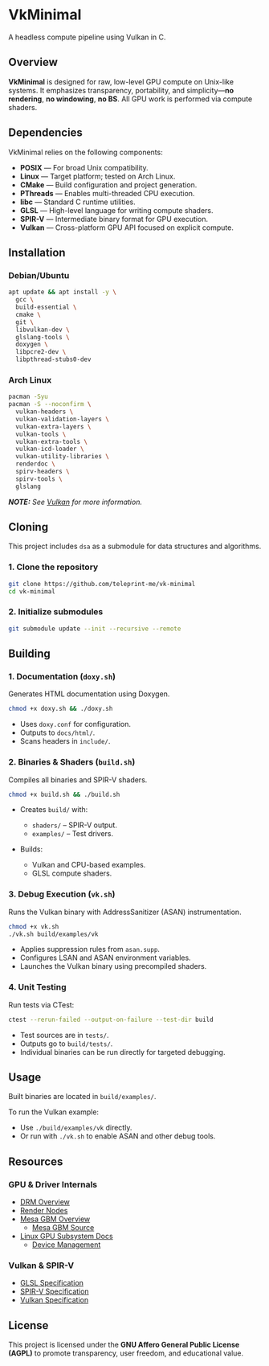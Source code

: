 # VkMinimal

A headless compute pipeline using Vulkan in C.

## Overview

**VkMinimal** is designed for raw, low-level GPU compute on Unix-like systems. It emphasizes
transparency, portability, and simplicity—**no rendering**, **no windowing**, **no BS**. All GPU
work is performed via compute shaders.

## Dependencies

VkMinimal relies on the following components:

- **POSIX** — For broad Unix compatibility.
- **Linux** — Target platform; tested on Arch Linux.
- **CMake** — Build configuration and project generation.
- **PThreads** — Enables multi-threaded CPU execution.
- **libc** — Standard C runtime utilities.
- **GLSL** — High-level language for writing compute shaders.
- **SPIR-V** — Intermediate binary format for GPU execution.
- **Vulkan** — Cross-platform GPU API focused on explicit compute.

## Installation

### Debian/Ubuntu

```sh
apt update && apt install -y \
  gcc \
  build-essential \
  cmake \
  git \
  libvulkan-dev \
  glslang-tools \
  doxygen \
  libpcre2-dev \
  libpthread-stubs0-dev
```

### Arch Linux

```sh
pacman -Syu
pacman -S --noconfirm \
  vulkan-headers \
  vulkan-validation-layers \
  vulkan-extra-layers \
  vulkan-tools \
  vulkan-extra-tools \
  vulkan-icd-loader \
  vulkan-utility-libraries \
  renderdoc \
  spirv-headers \
  spirv-tools \
  glslang
```

_**NOTE:** See [Vulkan](https://wiki.archlinux.org/title/Vulkan) for more information._

## Cloning

This project includes `dsa` as a submodule for data structures and algorithms.

### 1. Clone the repository

```sh
git clone https://github.com/teleprint-me/vk-minimal
cd vk-minimal
```

### 2. Initialize submodules

```sh
git submodule update --init --recursive --remote
```

## Building

### 1. Documentation (`doxy.sh`)

Generates HTML documentation using Doxygen.

```sh
chmod +x doxy.sh && ./doxy.sh
```

- Uses `doxy.conf` for configuration.
- Outputs to `docs/html/`.
- Scans headers in `include/`.

### 2. Binaries & Shaders (`build.sh`)

Compiles all binaries and SPIR-V shaders.

```sh
chmod +x build.sh && ./build.sh
```

- Creates `build/` with:

  - `shaders/` – SPIR-V output.
  - `examples/` – Test drivers.

- Builds:

  - Vulkan and CPU-based examples.
  - GLSL compute shaders.

### 3. Debug Execution (`vk.sh`)

Runs the Vulkan binary with AddressSanitizer (ASAN) instrumentation.

```sh
chmod +x vk.sh
./vk.sh build/examples/vk
```

- Applies suppression rules from `asan.supp`.
- Configures LSAN and ASAN environment variables.
- Launches the Vulkan binary using precompiled shaders.

### 4. Unit Testing

Run tests via CTest:

```sh
ctest --rerun-failed --output-on-failure --test-dir build
```

- Test sources are in `tests/`.
- Outputs go to `build/tests/`.
- Individual binaries can be run directly for targeted debugging.

## Usage

Built binaries are located in `build/examples/`.

To run the Vulkan example:

- Use `./build/examples/vk` directly.
- Or run with `./vk.sh` to enable ASAN and other debug tools.

## Resources

### GPU & Driver Internals

- [DRM Overview](https://dri.freedesktop.org/wiki/DRM/)
- [Render Nodes](https://dri.freedesktop.org/docs/drm/gpu/drm-uapi.html#render-nodes)
- [Mesa GBM Overview](https://en.wikipedia.org/wiki/Mesa_%28computer_graphics%29)
  - [Mesa GBM Source](https://gitlab.freedesktop.org/mesa/mesa/-/tree/main/src/gbm)
- [Linux GPU Subsystem Docs](https://www.kernel.org/doc/html/latest/gpu/index.html)
  - [Device Management](https://www.kernel.org/doc/Documentation/admin-guide/devices.txt)

### Vulkan & SPIR-V

- [GLSL Specification](https://registry.khronos.org/OpenGL/#spec)
- [SPIR-V Specification](https://registry.khronos.org/SPIR-V/#spec)
- [Vulkan Specification](https://registry.khronos.org/vulkan/#apispecs)

## License

This project is licensed under the **GNU Affero General Public License (AGPL)** to promote
transparency, user freedom, and educational value.
